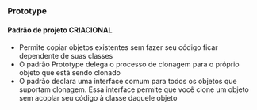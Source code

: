 ﻿### Prototype
#### Padrão de projeto CRIACIONAL

* Permite copiar objetos existentes sem fazer seu código ficar dependente de suas classes
* O padrão Prototype delega o processo de clonagem para o próprio objeto que está sendo clonado 
* O padrão declara uma interface comum para todos os objetos que suportam clonagem. Essa interface permite que você clone um objeto sem acoplar seu código à classe daquele objeto